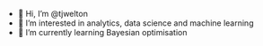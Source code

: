 - 👋 Hi, I’m @tjwelton
- 👀 I’m interested in analytics, data science and machine learning
- 🌱 I’m currently learning Bayesian optimisation
<!--- 💞️ I’m looking to collaborate on ...
- 📫 How to reach me ...

tjwelton/tjwelton is a ✨ special ✨ repository because its `README.md` (this file) appears on your GitHub profile.
You can click the Preview link to take a look at your changes.
--->
